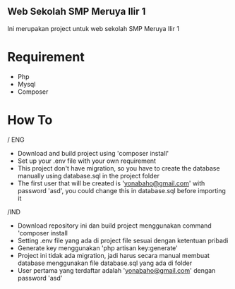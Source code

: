 ## Web Sekolah SMP Meruya Ilir 1

Ini merupakan project untuk web sekolah SMP Meruya Ilir 1

# Requirement

- Php
- Mysql
- Composer

# How To

/ ENG 
- Download and build project using 'composer install'
- Set up your .env file with your own requirement
- This project don't have migration, so you have to create the database manually using database.sql in the project folder
- The first user that will be created is 'yonabaho@gmail.com' with password 'asd', you could change this in database.sql before importing it

/IND
- Download repository ini dan build project menggunakan command 'composer install
- Setting .env file yang ada di project file sesuai dengan ketentuan pribadi
- Generate key menggunakan 'php artisan key:generate'
- Project ini tidak ada migration, jadi harus secara manual membuat database menggunakan file database.sql yang ada di folder
- User pertama yang terdaftar adalah 'yonabaho@gmail.com' dengan password 'asd'
